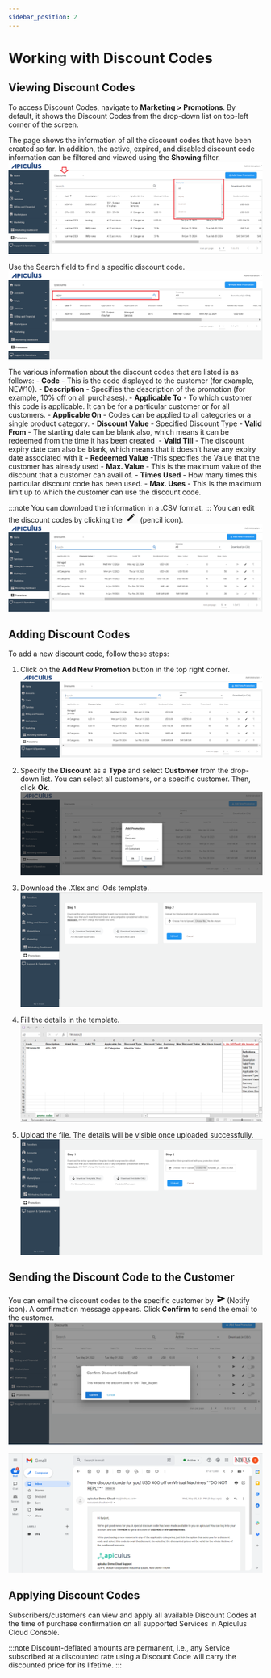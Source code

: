 ```yaml
---
sidebar_position: 2
---
```

# Working with Discount Codes

## Viewing Discount Codes

To access Discount Codes, navigate to **Marketing > Promotions**. By default, it shows the Discount Codes from the drop-down list on top-left corner of the screen.

The page shows the information of all the discount codes that have been created so far. In addition, the active, expired, and disabled discount code information can be filtered and viewed using the **Showing** filter.![Working with Discount Codes](img/WorkingwithDiscountCodes1.png)

Use the Search field to find a specific discount code.![Working with Discount Codes](img/WorkingwithDiscountCodes2.png)

The various information about the discount codes that are listed is as follows:
	- **Code** - This is the code displayed to the customer (for example, NEW10).
	- **Description** - Specifies the description of the promotion (for example, 10% off on all purchases).
	- **Applicable To** - To which customer this code is applicable. It can be for a particular customer or for all customers.
	- **Applicable On** - Codes can be applied to all categories or a single product category.
	- **Discount Value** - Specified Discount Type
	- **Valid From** - The starting date can be blank also, which means it can be redeemed from the time it has been created 
	- **Valid Till** - The discount expiry date can also be blank, which means that it doesn’t have any expiry date associated with it
	- **Redeemed Value** -This specifies the Value that the customer has already used
	- **Max. Value** - This is the maximum value of the discount that a customer can avail of.
	- **Times Used** - How many times this particular discount code has been used.
	- **Max. Uses** - This is the maximum limit up to which the customer can use the discount code.

:::note
You can download the information in a .CSV format.
:::
You can edit the discount codes by clicking the  ![Pencil Icon](img/PencilIcon.png) (pencil icon).
![Working with Discount Codes](img/WorkingwithDiscountCodes3.png)

## Adding Discount Codes
To add a new discount code, follow these steps:
1. Click on the **Add New Promotion** button in the top right corner.![Working with Discount Codes](img/WorkingwithDiscountCodes3.png)
2. Specify the **Discount** as a **Type** and select **Customer** from the drop-down list. You can select all customers, or a specific customer. Then, click **Ok**.![Working with Discount Codes](img/WorkingwithDiscountCodes4.png)

3. Download the .Xlsx and .Ods template.![Working with Discount Codes](img/WorkingwithDiscountCodes5.png)

4. Fill the details in the template.![Working with Discount Codes](img/WorkingwithDiscountCodes6.png)

5. Upload the file. The details will be visible once uploaded successfully.![Working with Discount Codes](img/WorkingwithDiscountCodes7.png)

## Sending the Discount Code to the Customer

You can email the discount codes to the specific customer by ![Notify Icon](img/NotifyIcon.png)  (Notify icon). 
A confirmation message appears. Click **Confirm** to send the email to the customer.
![Working with Discount Codes](img/WorkingwithDiscountCodes8.png)

![Working with Discount Codes](img/WorkingwithDiscountCodes9.png)

## Applying Discount Codes

Subscribers/customers can view and apply all available Discount Codes at the time of purchase confirmation on all supported Services in Apiculus Cloud Console.

:::note
Discount-deflated amounts are permanent, i.e., any Service subscribed at a discounted rate using a Discount Code will carry the discounted price for its lifetime.
:::






